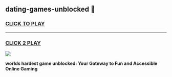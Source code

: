 
## dating-games-unblocked 👋
<h3>
<a href="https://premium.freeplayer.one?title=dating-games-unblocked&ref=14F">CLICK TO PLAY</a></h3>
<hr>

<h3>
<a href="https://premium.freeplayer.one?title=dating-games-unblocked&ref=14F">CLICK 2 PLAY</a>
  
</h3>

<a href="https://premium.freeplayer.one?title=dating-games-unblocked&ref=12F/"><img src="https://clearcache.store/games.png"></a>


**worlds hardest game unblocked: Your Gateway to Fun and Accessible Online Gaming**
